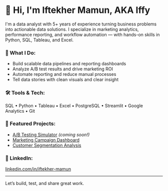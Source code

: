 # 👋 Hi, I'm Iftekher Mamun, AKA Iffy

I'm a data analyst with 5+ years of experience turning business problems into actionable data solutions. I specialize in marketing analytics, performance reporting, and workflow automation — with hands-on skills in Python, SQL, Tableau, and Excel.

### 🔧 What I Do:
- Build scalable data pipelines and reporting dashboards
- Analyze A/B test results and drive marketing ROI
- Automate reporting and reduce manual processes
- Tell data stories with clean visuals and clear insight

### 🛠️ Tools & Tech:
SQL • Python • Tableau • Excel • PostgreSQL • Streamlit • Google Analytics • Git

### 📂 Featured Projects:
- [A/B Testing Simulator](https://github.com/imamun93/ab-testing-simulator) *(coming soon!)*
- [Marketing Campaign Dashboard](#)
- [Customer Segmentation Analysis](#)

### 💼 LinkedIn:
[linkedin.com/in/iftekher-mamun](https://www.linkedin.com/in/iftekher-mamun/)

---

Let’s build, test, and share great work.

